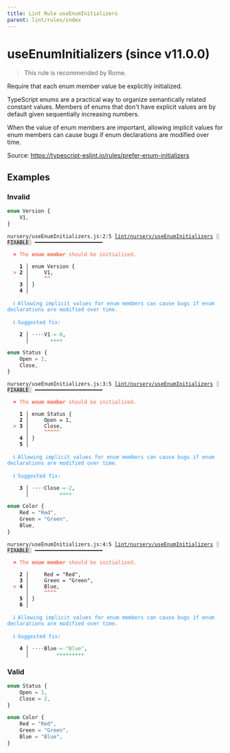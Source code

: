 ```yaml
---
title: Lint Rule useEnumInitializers
parent: lint/rules/index
---
```


# useEnumInitializers (since v11.0.0)

> This rule is recommended by Rome.

Require that each enum member value be explicitly initialized.

TypeScript enums are a practical way to organize semantically related constant values. Members of enums that don't have explicit values are by default given sequentially increasing numbers.

When the value of enum members are important, allowing implicit values for enum members can cause bugs if enum declarations are modified over time.

Source: https://typescript-eslint.io/rules/prefer-enum-initializers

## Examples

### Invalid

```ts
enum Version {
    V1,
}
```

<pre class="language-text"><code class="language-text">nursery/useEnumInitializers.js:2:5 <a href="https://docs.rome.tools/lint/rules/useEnumInitializers">lint/nursery/useEnumInitializers</a> <span style="color: #000; background-color: #ddd;"> FIXABLE </span> ━━━━━━━━━━━━━━━━━━━━━━

<strong><span style="color: Tomato;">  </span></strong><strong><span style="color: Tomato;">✖</span></strong> <span style="color: Tomato;">The </span><span style="color: Tomato;"><strong>enum member</strong></span><span style="color: Tomato;"> should be initialized.</span>
  
    <strong>1 │ </strong>enum Version {
<strong><span style="color: Tomato;">  </span></strong><strong><span style="color: Tomato;">&gt;</span></strong> <strong>2 │ </strong>    V1,
   <strong>   │ </strong>    <strong><span style="color: Tomato;">^</span></strong><strong><span style="color: Tomato;">^</span></strong>
    <strong>3 │ </strong>}
    <strong>4 │ </strong>
  
<strong><span style="color: rgb(38, 148, 255);">  </span></strong><strong><span style="color: rgb(38, 148, 255);">ℹ</span></strong> <span style="color: rgb(38, 148, 255);">Allowing implicit values for enum members can cause bugs if enum declarations are modified over time.</span>
  
<strong><span style="color: rgb(38, 148, 255);">  </span></strong><strong><span style="color: rgb(38, 148, 255);">ℹ</span></strong> <span style="color: rgb(38, 148, 255);">Suggested fix</span><span style="color: rgb(38, 148, 255);">: </span>
  
<strong>  </strong><strong>  2 │ </strong><span style="opacity: 0.8;">·</span><span style="opacity: 0.8;">·</span><span style="opacity: 0.8;">·</span><span style="opacity: 0.8;">·</span>V1<span style="opacity: 0.8;"><span style="color: MediumSeaGreen;">·</span></span><span style="color: MediumSeaGreen;">=</span><span style="opacity: 0.8;"><span style="color: MediumSeaGreen;">·</span></span><span style="color: MediumSeaGreen;">0</span>,
<strong>  </strong><strong>    │ </strong>      <span style="color: MediumSeaGreen;">+</span><span style="color: MediumSeaGreen;">+</span><span style="color: MediumSeaGreen;">+</span><span style="color: MediumSeaGreen;">+</span> 
</code></pre>

```ts
enum Status {
    Open = 1,
    Close,
}
```

<pre class="language-text"><code class="language-text">nursery/useEnumInitializers.js:3:5 <a href="https://docs.rome.tools/lint/rules/useEnumInitializers">lint/nursery/useEnumInitializers</a> <span style="color: #000; background-color: #ddd;"> FIXABLE </span> ━━━━━━━━━━━━━━━━━━━━━━

<strong><span style="color: Tomato;">  </span></strong><strong><span style="color: Tomato;">✖</span></strong> <span style="color: Tomato;">The </span><span style="color: Tomato;"><strong>enum member</strong></span><span style="color: Tomato;"> should be initialized.</span>
  
    <strong>1 │ </strong>enum Status {
    <strong>2 │ </strong>    Open = 1,
<strong><span style="color: Tomato;">  </span></strong><strong><span style="color: Tomato;">&gt;</span></strong> <strong>3 │ </strong>    Close,
   <strong>   │ </strong>    <strong><span style="color: Tomato;">^</span></strong><strong><span style="color: Tomato;">^</span></strong><strong><span style="color: Tomato;">^</span></strong><strong><span style="color: Tomato;">^</span></strong><strong><span style="color: Tomato;">^</span></strong>
    <strong>4 │ </strong>}
    <strong>5 │ </strong>
  
<strong><span style="color: rgb(38, 148, 255);">  </span></strong><strong><span style="color: rgb(38, 148, 255);">ℹ</span></strong> <span style="color: rgb(38, 148, 255);">Allowing implicit values for enum members can cause bugs if enum declarations are modified over time.</span>
  
<strong><span style="color: rgb(38, 148, 255);">  </span></strong><strong><span style="color: rgb(38, 148, 255);">ℹ</span></strong> <span style="color: rgb(38, 148, 255);">Suggested fix</span><span style="color: rgb(38, 148, 255);">: </span>
  
<strong>  </strong><strong>  3 │ </strong><span style="opacity: 0.8;">·</span><span style="opacity: 0.8;">·</span><span style="opacity: 0.8;">·</span><span style="opacity: 0.8;">·</span>Close<span style="opacity: 0.8;"><span style="color: MediumSeaGreen;">·</span></span><span style="color: MediumSeaGreen;">=</span><span style="opacity: 0.8;"><span style="color: MediumSeaGreen;">·</span></span><span style="color: MediumSeaGreen;">2</span>,
<strong>  </strong><strong>    │ </strong>         <span style="color: MediumSeaGreen;">+</span><span style="color: MediumSeaGreen;">+</span><span style="color: MediumSeaGreen;">+</span><span style="color: MediumSeaGreen;">+</span> 
</code></pre>

```ts
enum Color {
    Red = "Red",
    Green = "Green",
    Blue,
}
```

<pre class="language-text"><code class="language-text">nursery/useEnumInitializers.js:4:5 <a href="https://docs.rome.tools/lint/rules/useEnumInitializers">lint/nursery/useEnumInitializers</a> <span style="color: #000; background-color: #ddd;"> FIXABLE </span> ━━━━━━━━━━━━━━━━━━━━━━

<strong><span style="color: Tomato;">  </span></strong><strong><span style="color: Tomato;">✖</span></strong> <span style="color: Tomato;">The </span><span style="color: Tomato;"><strong>enum member</strong></span><span style="color: Tomato;"> should be initialized.</span>
  
    <strong>2 │ </strong>    Red = &quot;Red&quot;,
    <strong>3 │ </strong>    Green = &quot;Green&quot;,
<strong><span style="color: Tomato;">  </span></strong><strong><span style="color: Tomato;">&gt;</span></strong> <strong>4 │ </strong>    Blue,
   <strong>   │ </strong>    <strong><span style="color: Tomato;">^</span></strong><strong><span style="color: Tomato;">^</span></strong><strong><span style="color: Tomato;">^</span></strong><strong><span style="color: Tomato;">^</span></strong>
    <strong>5 │ </strong>}
    <strong>6 │ </strong>
  
<strong><span style="color: rgb(38, 148, 255);">  </span></strong><strong><span style="color: rgb(38, 148, 255);">ℹ</span></strong> <span style="color: rgb(38, 148, 255);">Allowing implicit values for enum members can cause bugs if enum declarations are modified over time.</span>
  
<strong><span style="color: rgb(38, 148, 255);">  </span></strong><strong><span style="color: rgb(38, 148, 255);">ℹ</span></strong> <span style="color: rgb(38, 148, 255);">Suggested fix</span><span style="color: rgb(38, 148, 255);">: </span>
  
<strong>  </strong><strong>  4 │ </strong><span style="opacity: 0.8;">·</span><span style="opacity: 0.8;">·</span><span style="opacity: 0.8;">·</span><span style="opacity: 0.8;">·</span>Blue<span style="opacity: 0.8;"><span style="color: MediumSeaGreen;">·</span></span><span style="color: MediumSeaGreen;">=</span><span style="opacity: 0.8;"><span style="color: MediumSeaGreen;">·</span></span><span style="color: MediumSeaGreen;">&quot;</span><span style="color: MediumSeaGreen;">B</span><span style="color: MediumSeaGreen;">l</span><span style="color: MediumSeaGreen;">u</span><span style="color: MediumSeaGreen;">e</span><span style="color: MediumSeaGreen;">&quot;</span>,
<strong>  </strong><strong>    │ </strong>        <span style="color: MediumSeaGreen;">+</span><span style="color: MediumSeaGreen;">+</span><span style="color: MediumSeaGreen;">+</span><span style="color: MediumSeaGreen;">+</span><span style="color: MediumSeaGreen;">+</span><span style="color: MediumSeaGreen;">+</span><span style="color: MediumSeaGreen;">+</span><span style="color: MediumSeaGreen;">+</span><span style="color: MediumSeaGreen;">+</span> 
</code></pre>

### Valid

```ts
enum Status {
    Open = 1,
    Close = 2,
}
```

```ts
enum Color {
    Red = "Red",
    Green = "Green",
    Blue = "Blue",
}
```

